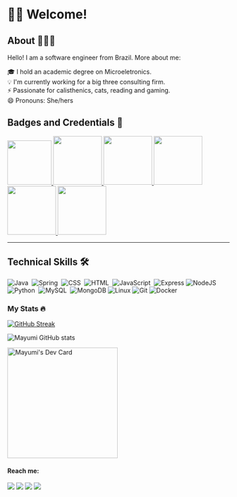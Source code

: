 # 👋🏻 Welcome!


<!-- <div align="center">
	
[![Typing SVG](https://readme-typing-svg.demolab.com?font=Montserrat&weight=300&size=35&duration=2200&pause=1000&color=8EA7E9&vCenter=true&width=600&height=50&lines=Welcome!+I'm+Paula+Mayumi+%F0%9F%91%8B%F0%9F%8F%BB;Junior+Software+Engineer+💻)](https://git.io/typing-svg)

</div> -->

## About 👩🏻‍💻 
Hello! I am a software engineer from Brazil. More about me:

<!-- <img src="https://cdn.dribbble.com/userupload/3078394/file/original-b8f254c437ddaef80a709150d3d70ebf.png?resize=1504x1128" align="right" width=300 height=300/> -->

<p align="left"> 
	🎓 I hold an academic degree on Microeletronics. <br>
	💡 I'm currently working for a big three consulting firm. <br>
	⚡ Passionate for calisthenics, cats, reading and gaming. <br>
	😄 Pronouns: She/hers
</p>

## Badges and Credentials 🔰

<div>
<a href="https://www.credential.net/b0ed051a-eaf6-41ee-8446-a866821f4e03#gs.4h6hbq"><img src="https://arki1.com/wp-content/uploads/2022/02/certificate-cloud-digital-leader-google-cloud.png" width=100 height=100/>	
</a>
<a href="https://www.credly.com/earner/earned/badge/86e7bb21-9176-44b1-bb44-3750647dc605"><img src="https://images.credly.com/size/680x680/images/00634f82-b07f-4bbd-a6bb-53de397fc3a6/image.png" width=110 height=110/>
</a>
<a href="https://www.credly.com/badges/8b0207ec-61ac-4ecc-96e4-79fd5505803d/public_url"><img src="https://images.credly.com/size/680x680/images/054913b2-e271-49a2-a1a4-9bf1c1f9a404/CyberEssentials.png" width=110 height=110/>
</a>
<a href="https://www.credly.com/badges/452feca1-6907-4e6b-a1e3-5ac0bcd1f71a/public_url
"><img src="https://images.credly.com/size/680x680/images/af8c6b4e-fc31-47c4-8dcb-eb7a2065dc5b/I2CS__1_.png" width=110 height=110/>
</a>
<a href="https://www.credly.com/badges/877d37a1-c28a-4c4f-ab10-2a40efaba7f5/public_url"><img src="https://images.credly.com/size/680x680/images/53f37f83-04a1-4935-9b1e-21a99cc6e1b2/CyberOpsAssoc.png" width=110 height=110/>
</a>
<a href="https://www.credly.com/badges/d52f7bb9-ad59-423e-97b6-72560568b0c5"><img src="https://images.credly.com/size/680x680/images/68c0b94d-f6ac-40b1-a0e0-921439eb092e/image.png" width=110 height=110/>
</a>

<div>
	
---
	
## Technical Skills 🛠️	
<div>
  <img src="https://img.shields.io/badge/Java-ED8B00?style=for-the-badge&logo=java&logoColor=white" title="Java" alt="Java"/>&nbsp;
  <img src="https://img.shields.io/badge/Spring-6DB33F?style=for-the-badge&logo=spring&logoColor=white" title="Spring" alt="Spring"/>&nbsp;
  <img src="https://img.shields.io/badge/CSS3-1572B6?style=for-the-badge&logo=css3&logoColor=white"  title="CSS3" alt="CSS"/>&nbsp;
  <img src="https://img.shields.io/badge/HTML5-E34F26?style=for-the-badge&logo=html5&logoColor=white" title="HTML5" alt="HTML"/>&nbsp;
  <img src="https://img.shields.io/badge/JavaScript-323330?style=for-the-badge&logo=javascript&logoColor=F7DF1E" title="JavaScript" alt="JavaScript"/>&nbsp;  
  <img src="https://img.shields.io/badge/Express.js-404D59?style=for-the-badge" title="Express framework" alt="Express"/>
  <img src="https://img.shields.io/badge/Node.js-43853D?style=for-the-badge&logo=node.js&logoColor=white" title="NodeJS" alt="NodeJS"/>&nbsp;  
  <img src="https://img.shields.io/badge/Python-3776AB?style=for-the-badge&logo=python&logoColor=white" title="Python" alt="Python"/>&nbsp; 
  <img src="https://img.shields.io/badge/MySQL-00000F?style=for-the-badge&logo=mysql&logoColor=white" title="MySQL" alt="MySQL"/>&nbsp;
  <img src="https://img.shields.io/badge/MongoDB-4EA94B?style=for-the-badge&logo=mongodb&logoColor=white" title="MongoDB" alt="MongoDB"/>
  <img src= "https://img.shields.io/badge/Linux-000090?style=for-the-badge&logo=linux&logoColor=white" title="Linux" alt="Linux" />
  <img src="https://img.shields.io/badge/Git-E34F26?style=for-the-badge&logo=git&logoColor=white" title="Git" alt="Git"/>
  <img src="https://img.shields.io/badge/Docker-2496ED?style=for-the-badge&logo=docker&logoColor=white" title="Docker" alt="Docker"/>&nbsp;	
</div>

### My Stats 🔥

<div>
	
[![GitHub Streak](https://streak-stats.demolab.com?user=mayumisiano&theme=dracula&hide_border=true)](https://git.io/streak-stats)

![Mayumi GitHub stats](https://github-readme-stats.vercel.app/api?username=mayumisiano&show_icons=true&theme=dracula)
	
<a href="https://app.daily.dev/mayumisiano"><img src="https://api.daily.dev/devcards/3bb2155ffc4f48708c9df09af963c765.png?r=liq" width="250" alt="Mayumi's Dev Card"/></a>

</div>
	
#### Reach me:
	
<div>
<a href="https://www.linkedin.com/in/paulamsiano/" target="_blank"><img src="https://img.shields.io/badge/LinkedIn-0077B5?style=for-the-badge&logo=linkedin&logoColor=white" target="_blank"></a>
<a href="https://www.freecodecamp.org/mayumi" target="_blank"><img src="https://img.shields.io/badge/freecodecamp-27273D?style=for-the-badge&logo=freecodecamp&logoColor=white" target="_blank"></a>	
<a href="https://dev.to/mayumi" target="_blank"><img src="https://img.shields.io/badge/dev.to-0A0A0A?style=for-the-badge&logo=dev.to&logoColor=white" target="_blank"></a>
<a href="https://www.duolingo.com/profile/psmayumi" target="_blank"><img src="https://img.shields.io/badge/Duolingo-58CC02?style=for-the-badge&logo=Duolingo&logoColor=white" target="_blank"></a>
</div>
